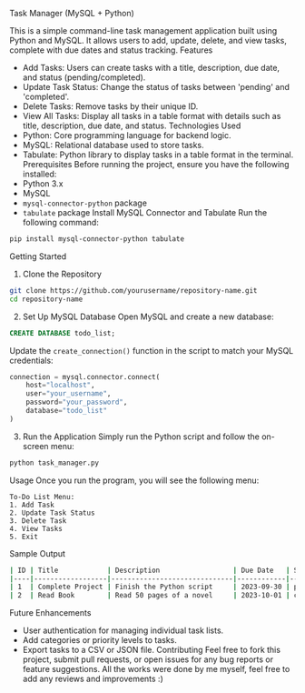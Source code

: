Task Manager (MySQL + Python)


This is a simple command-line task management application built using Python and MySQL. It allows users to add, update, delete, and view tasks, complete with due dates and status tracking.
Features
- Add Tasks: Users can create tasks with a title, description, due date, and status (pending/completed).
- Update Task Status: Change the status of tasks between 'pending' and 'completed'.
- Delete Tasks: Remove tasks by their unique ID.
- View All Tasks: Display all tasks in a table format with details such as title, description, due date, and status.
Technologies Used
- Python: Core programming language for backend logic.
- MySQL: Relational database used to store tasks.
- Tabulate: Python library to display tasks in a table format in the terminal.
Prerequisites
Before running the project, ensure you have the following installed:
- Python 3.x
- MySQL
- `mysql-connector-python` package
- `tabulate` package
Install MySQL Connector and Tabulate
Run the following command:
```bash
pip install mysql-connector-python tabulate
```
Getting Started
1. Clone the Repository
```bash
git clone https://github.com/yourusername/repository-name.git
cd repository-name
```
2. Set Up MySQL Database
Open MySQL and create a new database:
```sql
CREATE DATABASE todo_list;
```
Update the `create_connection()` function in the script to match your MySQL credentials:
```python
connection = mysql.connector.connect(
    host="localhost",
    user="your_username",
    password="your_password",
    database="todo_list"
)
```
3. Run the Application
Simply run the Python script and follow the on-screen menu:
```bash
python task_manager.py
```
Usage
Once you run the program, you will see the following menu:
```
To-Do List Menu:
1. Add Task
2. Update Task Status
3. Delete Task
4. View Tasks
5. Exit
```

Sample Output
```bash
| ID | Title            | Description                  | Due Date   | Status    | Created At          |
|----|------------------|------------------------------|------------|-----------|---------------------|
| 1  | Complete Project | Finish the Python script     | 2023-09-30 | pending   | 2023-09-25 14:12:30 |
| 2  | Read Book        | Read 50 pages of a novel     | 2023-10-01 | completed | 2023-09-25 14:13:45 |

```
Future Enhancements
- User authentication for managing individual task lists.
- Add categories or priority levels to tasks.
- Export tasks to a CSV or JSON file.
Contributing
Feel free to fork this project, submit pull requests, or open issues for any bug reports or feature suggestions.
All the works were done by me myself, feel free to add any reviews and improvements :)

